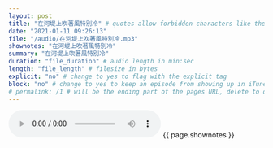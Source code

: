 ```yaml
---
layout: post
title: "在河堤上吹著風特別冷" # quotes allow forbidden characters like the colon
date: "2021-01-11 09:26:13"
file: "/audio/在河堤上吹著風特別冷.mp3"
shownotes: "在河堤上吹著風特別冷"
summary: "在河堤上吹著風特別冷"
duration: "file_duration" # audio length in min:sec
length: "file_length" # filesize in bytes
explicit: "no" # change to yes to flag with the explicit tag
block: "no" # change to yes to keep an episode from showing up in iTunes
# permalink: /1 # will be the ending part of the pages URL, delete to default to the title
---
```


<audio controls>
<source src="{{site.url}}{{site.baseurl}}{{ page.file }}" type="audio/x-mp3">
Your browser does not support the audio element.
</audio>
{{ page.shownotes }}
